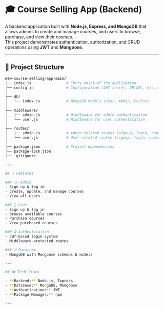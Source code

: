 # 🎓 Course Selling App (Backend)

A backend application built with **Node.js, Express, and MongoDB** that allows admins to create and manage courses, and users to browse, purchase, and view their courses.  
This project demonstrates authentication, authorization, and CRUD operations using **JWT** and **Mongoose**.

---

## 📂 Project Structure

```bash
new-course-selling-app-main/
│── index.js                # Entry point of the application
│── config.js               # Configuration (JWT secret, DB URL, etc.)
│
├── db/
│   └── index.js            # MongoDB models (User, Admin, Course)
│
├── middleware/
│   ├── admin.js            # Middleware for admin authentication
│   └── user.js             # Middleware for user authentication
│
├── routes/
│   ├── admin.js            # Admin-related routes (signup, login, courses)
│   └── user.js             # User-related routes (signup, login, courses)
│
│── package.json            # Project dependencies
│── package-lock.json
│── .gitignore

---

## 🚀 Features

### 👨‍💼 Admin
- Sign up & log in  
- Create, update, and manage courses  
- View all users  

### 👤 User
- Sign up & log in  
- Browse available courses  
- Purchase courses  
- View purchased courses  

### 🔒 Authentication
- JWT-based login system  
- Middleware-protected routes  

### 🗄️ Database
- MongoDB with Mongoose schemas & models  

---

## 🛠️ Tech Stack

- **Backend:** Node.js, Express  
- **Database:** MongoDB, Mongoose  
- **Authentication:** JWT  
- **Package Manager:** npm  

---


